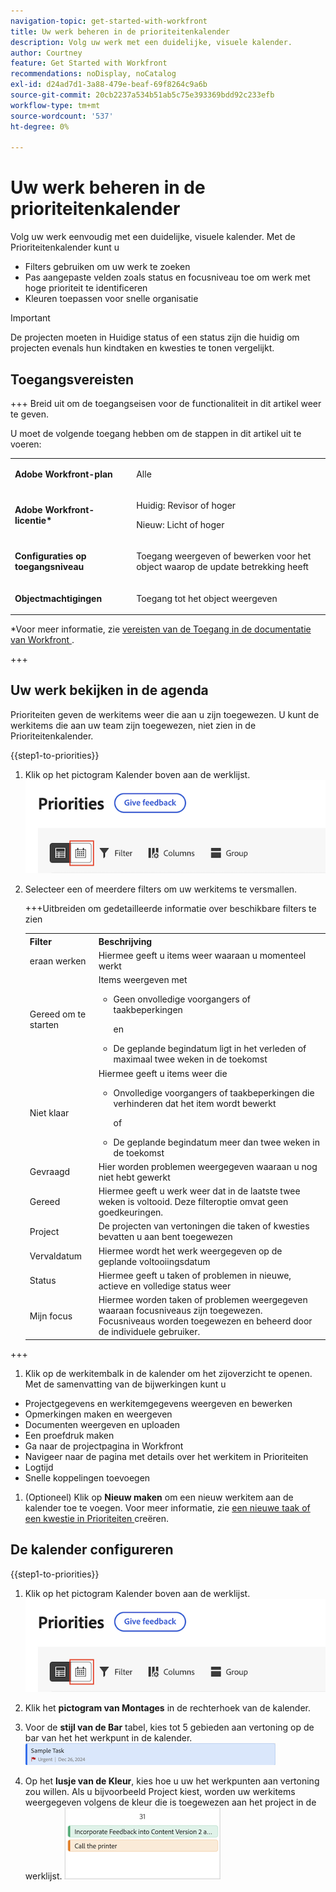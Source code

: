 ```yaml
---
navigation-topic: get-started-with-workfront
title: Uw werk beheren in de prioriteitenkalender
description: Volg uw werk met een duidelijke, visuele kalender.
author: Courtney
feature: Get Started with Workfront
recommendations: noDisplay, noCatalog
exl-id: d24ad7d1-3a88-479e-beaf-69f8264c9a6b
source-git-commit: 20cb2237a534b51ab5c75e393369bdd92c233efb
workflow-type: tm+mt
source-wordcount: '537'
ht-degree: 0%

---
```


# Uw werk beheren in de prioriteitenkalender

Volg uw werk eenvoudig met een duidelijke, visuele kalender. Met de Prioriteitenkalender kunt u

* Filters gebruiken om uw werk te zoeken
* Pas aangepaste velden zoals status en focusniveau toe om werk met hoge prioriteit te identificeren
* Kleuren toepassen voor snelle organisatie

>[!IMPORTANT]
>
>De projecten moeten in Huidige status of een status zijn die huidig om projecten evenals hun kindtaken en kwesties te tonen vergelijkt.


## Toegangsvereisten

+++ Breid uit om de toegangseisen voor de functionaliteit in dit artikel weer te geven.

U moet de volgende toegang hebben om de stappen in dit artikel uit te voeren:

<table style="table-layout:auto"> 
 <col> 
 </col> 
 <col> 
 </col> 
 <tbody> 
  <tr> 
   <td role="rowheader"><strong>Adobe Workfront-plan</strong></td> 
   <td> <p>Alle</p> </td> 
  </tr> 
  <tr> 
   <td role="rowheader"><strong>Adobe Workfront-licentie*</strong></td> 
   <td> 
   <p>Huidig: Revisor of hoger</p>
   <p>Nieuw: Licht of hoger</p> 
   </td> 
  </tr> 
  <tr> 
   <td role="rowheader"><strong>Configuraties op toegangsniveau</strong></td> 
   <td> <p>Toegang weergeven of bewerken voor het object waarop de update betrekking heeft</p></td> 
  </tr> 
  <tr> 
   <td role="rowheader"><strong>Objectmachtigingen</strong></td> 
   <td> <p>Toegang tot het object weergeven</p></td> 
  </tr> 
 </tbody> 
</table>

*Voor meer informatie, zie [ vereisten van de Toegang in de documentatie van Workfront ](/help/quicksilver/administration-and-setup/add-users/access-levels-and-object-permissions/access-level-requirements-in-documentation.md).

+++

## Uw werk bekijken in de agenda

Prioriteiten geven de werkitems weer die aan u zijn toegewezen. U kunt de werkitems die aan uw team zijn toegewezen, niet zien in de Prioriteitenkalender.

{{step1-to-priorities}}

1. Klik op het pictogram Kalender boven aan de werklijst.
   ![ kalenderpictogram ](assets/calendar-tab.png)
1. Selecteer een of meerdere filters om uw werkitems te versmallen.

   +++Uitbreiden om gedetailleerde informatie over beschikbare filters te zien
   <table>
    <tbody>
    <tr>
    <th>Filter</th>
    <th>Beschrijving</th>
    </tr>
        <tr>
        <td>eraan werken</td>
        <td>Hiermee geeft u items weer waaraan u momenteel werkt</td>
        </tr>
        <tr>
        <td>Gereed om te starten</td>
        <td>Items weergeven met 
        <ul>
        <li>Geen onvolledige voorgangers of taakbeperkingen</li>
        <p>en</p>
        <li>De geplande begindatum ligt in het verleden of maximaal twee weken in de toekomst</li>
        </ul>
        </td>
        </tr>
        <tr>
        <td>Niet klaar</td>
        <td>Hiermee geeft u items weer die
        <ul>
        <li>Onvolledige voorgangers of taakbeperkingen die verhinderen dat het item wordt bewerkt</li>
        <p>of</p>
        <li>De geplande begindatum meer dan twee weken in de toekomst</li>
        </ul>
        </td>
        </tr>
        <tr>
        <td>Gevraagd</td>
        <td>Hier worden problemen weergegeven waaraan u nog niet hebt gewerkt</td>
        </tr>
        <td>Gereed</td>
        <td>Hiermee geeft u werk weer dat in de laatste twee weken is voltooid. Deze filteroptie omvat geen goedkeuringen.</td>
        </tr>
        <tr>
        <td>Project</td>
        <td>De projecten van vertoningen die taken of kwesties bevatten u aan bent toegewezen</td>
        </tr>
        <tr>
        <td>Vervaldatum</td>
        <td>Hiermee wordt het werk weergegeven op de geplande voltooiingsdatum</td>
        </tr>
        <tr>
        <td>Status</td>
        <td>Hiermee geeft u taken of problemen in nieuwe, actieve en volledige status weer</td>
        </tr>
        <tr>
        <td>Mijn focus</td>
        <td>Hiermee worden taken of problemen weergegeven waaraan focusniveaus zijn toegewezen. Focusniveaus worden toegewezen en beheerd door de individuele gebruiker.</td>
        </tr>
    </tbody>
    </table>

+++

1. Klik op de werkitembalk in de kalender om het zijoverzicht te openen. Met de samenvatting van de bijwerkingen kunt u

* Projectgegevens en werkitemgegevens weergeven en bewerken
* Opmerkingen maken en weergeven
* Documenten weergeven en uploaden
* Een proefdruk maken
* Ga naar de projectpagina in Workfront
* Navigeer naar de pagina met details over het werkitem in Prioriteiten
* Logtijd
* Snelle koppelingen toevoegen

1. (Optioneel) Klik op **Nieuw maken** om een nieuw werkitem aan de kalender toe te voegen. Voor meer informatie, zie [ een nieuwe taak of een kwestie in Prioriteiten ](/help/quicksilver/workfront-basics/priorities/create-task-issue-priorities.md) creëren.

## De kalender configureren

{{step1-to-priorities}}

1. Klik op het pictogram Kalender boven aan de werklijst.
   ![ kalenderpictogram ](assets/calendar-tab.png)
1. Klik het **pictogram van Montages** in de rechterhoek van de kalender.

1. Voor de **stijl van de Bar** tabel, kies tot 5 gebieden aan vertoning op de bar van het het werkpunt in de kalender.
   ![ steekproefbar ](assets/sample-task-for-field-config.png)

1. Op het **lusje van de Kleur**, kies hoe u uw het werkpunten aan vertoning zou willen. Als u bijvoorbeeld Project kiest, worden uw werkitems weergegeven volgens de kleur die is toegewezen aan het project in de werklijst.
   ![ project van de steekproefkleur ](assets/sample-calendar-projects.png)

